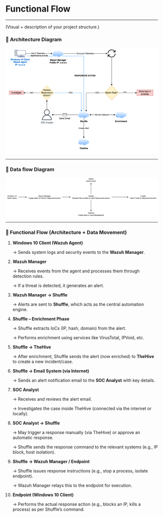 # Functional Flow

---

(Visual + description of your project structure.)

### 🧱 **Architecture Diagram**

![AutoSOC.png](Functional%20Flow%201d17b769b25a80f6a047f28cf18de23e/AutoSOC.png)

---

### 🔁 Data flow Diagram

![Basic Data Flow.png](Functional%20Flow%201d17b769b25a80f6a047f28cf18de23e/Basic_Data_Flow.png)

---

### 🧩 Functional Flow (Architecture + Data Movement)

1. **Windows 10 Client (Wazuh Agent)**
    
    → Sends system logs and security events to the **Wazuh Manager**.
    
2. **Wazuh Manager**
    
    → Receives events from the agent and processes them through detection rules.
    
    → If a threat is detected, it generates an alert.
    
3. **Wazuh Manager → Shuffle**
    
    → Alerts are sent to **Shuffle**, which acts as the central automation engine.
    
4. **Shuffle – Enrichment Phase**
    
    → Shuffle extracts IoCs (IP, hash, domain) from the alert.
    
    → Performs enrichment using services like VirusTotal, IPVoid, etc.
    
5. **Shuffle → TheHive**
    
    → After enrichment, Shuffle sends the alert (now enriched) to **TheHive** to create a new incident/case.
    
6. **Shuffle → Email System (via Internet)**
    
    → Sends an alert notification email to the **SOC Analyst** with key details.
    
7. **SOC Analyst**
    
    → Receives and reviews the alert email.
    
    → Investigates the case inside TheHive (connected via the internet or locally).
    
8. **SOC Analyst → Shuffle**
    
    → May trigger a response manually (via TheHive) or approve an automatic response.
    
    → Shuffle sends the response command to the relevant systems (e.g., IP block, host isolation).
    
9. **Shuffle → Wazuh Manager / Endpoint**
    
    → Shuffle issues response instructions (e.g., stop a process, isolate endpoint).
    
    → Wazuh Manager relays this to the endpoint for execution.
    
10. **Endpoint (Windows 10 Client)**
    
    → Performs the actual response action (e.g., blocks an IP, kills a process) as per Shuffle’s command.